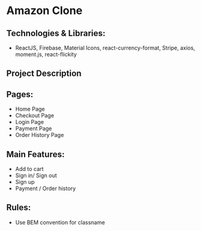 # Amazon Clone

## Technologies & Libraries:

- ReactJS, Firebase, Material Icons, react-currency-format, Stripe, axios, moment.js, react-flickity

## Project Description

## Pages:

- Home Page
- Checkout Page
- Login Page
- Payment Page
- Order History Page

## Main Features:

- Add to cart
- Sign in/ Sign out
- Sign up
- Payment / Order history

## Rules:

- Use BEM convention for classname
